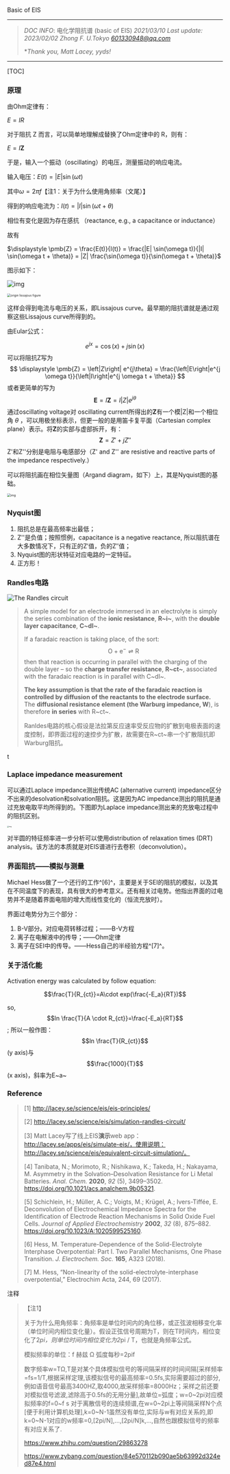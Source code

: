 Basic of EIS

------

> *DOC INFO*: 电化学阻抗谱 (basic of EIS)		*2021/03/10*	*Last update: 2023/02/02*	*Zhong F.    U.Tokyo*	*601330948@qq.com*
>
> **Thank you, Matt Lacey, yyds!*

------

[TOC]

### 原理

由Ohm定律有：

$E=IR$

对于阻抗 Z 而言，可以简单地理解成替换了Ohm定律中的 R，则有：

$E=I\displaystyle \pmb{Z}$

于是，输入一个振动（oscillating）的电压，测量振动的响应电流。

输入电压：$E(t) = \left|E\right|\sin(\omega t)$

其中$\omega=2\pi f$【注1：关于为什么使用角频率（文尾）】

得到的响应电流为：$I(t) = \left|I\right|\sin(\omega t + \theta)$

相位有变化是因为存在感抗 （reactance, e.g., a capacitance or inductance）

故有

$\displaystyle \pmb{Z} = \frac{E(t)}{I(t)} = \frac{|E| \sin(\omega t)}{|I| \sin(\omega t + \theta)} = |Z| \frac{\sin(\omega t)}{\sin(\omega t + \theta)}$

图示如下：

![img](http://lacey.se/img/eis/lissajous.gif)

<img src="https://www.gamry.com/assets/Uploads/origin-lissajous-figure.jpg" alt="origin lissajous figure" style="zoom:50%;" />

这样会得到电流与电压的关系，即Lissajous curve。最早期的阻抗谱就是通过观察这些Lissajous curve所得到的。



由Eular公式：

$$
e^{jx} = \cos(x) + j \sin(x)
$$
可以将阻抗Z写为
$$
\displaystyle \pmb{Z} = \left|Z\right| e^{j\theta} = \frac{\left|E\right|e^{j \omega t}}{\left|I\right|e^{j \omega t + \theta}}
$$
或者更简单的写为
$$
\displaystyle \pmb{E} = I \pmb{Z} = I\left|Z\right|e^{j \theta}
$$
通过oscillating voltage对 oscillating current所得出的**Z**有一个模|Z|和一个相位角 $\theta$ ，可以用极坐标表示，但更一般的是用笛卡复平面（Cartesian complex plane）表示。将**Z**的实部与虚部拆开，有：
$$
 \displaystyle \pmb{Z} = Z' + j Z''
$$
Z'和Z''分别是电阻与电感部分（Z' and Z'' are resistive and reactive parts of the impedance respectively.）

可以将阻抗画在相位矢量图（Argand diagram，如下）上，其是Nyquist图的基础。

<img src="http://lacey.se/img/eis/argand.png" alt="img" style="zoom:50%;" />

### Nyquist图

1. 阻抗总是在最高频率出最低；
2. Z''是负值；按照惯例，capacitance is a negative reactance, 所以阻抗谱在大多数情况下，只有正的Z′值，负的Z″值；
3. Nyquist图的形状特征对应电路的一定特征。
4. 正方形！

### Randles电路

![The Randles circuit](http://lacey.se/img/eis/ec-randles.png)

> A simple model for an electrode immersed in an electrolyte is simply the series combination of the **ionic resistance**, **R~i~**, with the **double layer capacitance**, **C~dl~**. 
>
> If a faradaic reaction is taking place, of the sort:
> $$
> \displaystyle \text{O} + \text{e}^- \rightleftharpoons \text{R}
> $$
> then that reaction is occurring in parallel with the charging of the double layer – so the **charge transfer resistance**, **R~ct~**, associated with the faradaic reaction is in parallel with C~dl~.
>
> **The key assumption is that the rate of the faradaic reaction is controlled by diffusion of the reactants to the electrode surface.** The **diffusional resistance element (the Warburg impedance, W**), is therefore **in series** with R~ct~.
>
> Ranldes电路的核心假设是法拉第反应速率受反应物的扩散到电极表面的速度控制，即界面过程的速控步为扩散，故需要在R~ct~串一个扩散阻抗即Warburg阻抗。

t



### Laplace impedance measurement

可以通过Laplace impedance测出传统AC (alternative current) impedance区分不出来的desolvation和solvation阻抗。这是因为AC impedance测出的阻抗是通过充放电取平均所得到的。下图即为Laplace impedance测出来的充放电过程中的阻抗区别。

<img src="https://pubs.acs.org/na101/home/literatum/publisher/achs/journals/content/ancham/2020/ancham.2020.92.issue-5/acs.analchem.9b05321/20200225/images/large/ac9b05321_0002.jpeg" alt="img" style="zoom:25%;" />



对半圆的特征频率进一步分析可以使用distribution of relaxation times (DRT) analysis。该方法的本质就是对EIS谱进行去卷积（deconvolution）。



### 界面阻抗——模拟与测量

Michael Hess做了一个还行的工作^[6]^，主要是关于SEI的阻抗的模拟，以及其在不同温度下的表现，具有很大的参考意义。还有相关过电势。他指出界面的过电势并不是随着界面电阻的增大而线性变化的（恒流充放时）。

界面过电势分为三个部分：

1. B-V部分。对应电荷转移过程；——B-V方程
2. 离子在电解液中的传导；——Ohm定律
3. 离子在SEI中的传导。——Hess自己的半经验方程^[7]^。



### 关于活化能

Activation energy was calculated by follow equation:

$$\frac{T}{R_{ct}}=A\cdot exp(\frac{-E_a}{RT})$$

so, $$ln \frac{T}{A \cdot R_{ct}}=\frac{-E_a}{RT}$$; 所以一般作图：$$ln \frac{T}{R_{ct}}$$(y axis)与$$\frac{1000}{T}$$(x axis)，斜率为E~a~



### Reference

> [1] http://lacey.se/science/eis/eis-principles/
>
> [2] http://lacey.se/science/eis/simulation-randles-circuit/
>
> [3] Matt Lacey写了线上EIS**演示**web app：http://lacey.se/apps/eis/simulate-eis/，使用说明：http://lacey.se/science/eis/equivalent-circuit-simulation/。
>
> [4] Tanibata, N.; Morimoto, R.; Nishikawa, K.; Takeda, H.; Nakayama, M. Asymmetry in the Solvation–Desolvation Resistance for Li Metal Batteries. *Anal. Chem.* **2020**, *92* (5), 3499–3502. https://doi.org/10.1021/acs.analchem.9b05321.
>
> [5] Schichlein, H.; Müller, A. C.; Voigts, M.; Krügel, A.; Ivers-Tiffée, E. Deconvolution of Electrochemical Impedance Spectra for the Identification of Electrode Reaction Mechanisms in Solid Oxide Fuel Cells. *Journal of Applied Electrochemistry* **2002**, *32* (8), 875–882. https://doi.org/10.1023/A:1020599525160.
>
> [6] Hess, M. Temperature-Dependence of the Solid-Electrolyte Interphase Overpotential: Part I. Two Parallel Mechanisms, One Phase Transition. *J. Electrochem. Soc.* **165**, A323 (2018).
>
> [7] M. Hess, “Non-linearity of the solid-electrolyte-interphase overpotential,” Electrochim Acta, 244, 69 (2017).



注释

> 【注1】
>
> 关于为什么用角频率：角频率是单位时间内的角位移，或正弦波相移变化率（单位时间内相位变化量）。假设正弦信号周期为T，则在T时间内，相位变化了2*pi，则单位时间内相位变化为2*pi / T，也就是角频率公式。
>
> 模拟频率的单位：f 赫兹	Ω 弧度每秒=2pif 
>
> 数字频率w=TΩ,T是对某个具体模拟信号的等间隔采样的时间间隔[采样频率=fs=1/T,根据采样定理,该模拟信号的最高频率=0.5fs,实际需要超过的部分,例如语音信号最高3400HZ,取4000,故采样频率=8000Hz；采样之前还要对模拟信号滤波,滤除高于0.5fs的无用分量],故单位=弧度；w=0\~2pi对应模拟频率的f=0\~f s
> 对于离散信号的连续频谱,在w=0\~2pi上等间隔采样N个点[便于利用计算机处理],k=0\~N-1虽然没有单位,实际与w有对应关系的,即k=0~N-1对应的w频率=0,[2pi/N],...,[2pi/N]k,...,自然也跟模拟信号的频率有对应关系了.
>
> https://www.zhihu.com/question/29863278
>
> https://www.zybang.com/question/84e570112b090ae5b63992d324ed87e4.html
